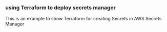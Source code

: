 ### using Terraform to deploy secrets manager

This is an example to show Terraform for creating Secrets in AWS Secrets Manager